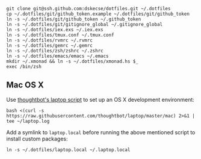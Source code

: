 ```
git clone git@ssh.github.com:dskecse/dotfiles.git ~/.dotfiles
cp ~/.dotfiles/git/github_token.example ~/.dotfiles/git/github_token
ln -s ~/.dotfiles/git/github_token ~/.github_token
ln -s ~/.dotfiles/git/gitignore_global ~/.gitignore_global
ln -s ~/.dotfiles/iex.exs ~/.iex.exs
ln -s ~/.dotfiles/tmux.conf ~/.tmux.conf
ln -s ~/.dotfiles/rvmrc ~/.rvmrc
ln -s ~/.dotfiles/gemrc ~/.gemrc
ln -s ~/.dotfiles/zsh/zshrc ~/.zshrc
ln -s ~/.dotfiles/emacs/emacs ~/.emacs
mkdir ~/.xmonad && ln -s ~/.dotfiles/xmonad.hs $_
exec /bin/zsh
```

## Mac OS X

Use [thoughtbot's laptop script](https://github.com/thoughtbot/laptop) to set up
an OS X development environment:

    bash <(curl -s https://raw.githubusercontent.com/thoughtbot/laptop/master/mac) 2>&1 | tee ~/laptop.log

Add a symlink to `laptop.local` before running the above mentioned script to
install custom packages:

    ln -s ~/.dotfiles/laptop.local ~/.laptop.local
